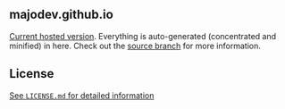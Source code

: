 ## majodev.github.io

[Current hosted version](http://majodev.github.io). Everything is auto-generated (concentrated and minified) in here. Check out the [source branch](https://github.com/majodev/majodev.github.io/tree/source) for more information.

## License
[See `LICENSE.md` for detailed information](https://github.com/majodev/majodev.github.io/blob/source/LICENSE.md)